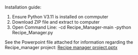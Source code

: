 Installation guide:
1. Ensure Python V3.11 is installed on commputer
2. Download ZIP file and extract to computer
3. Open Command Line:
-cd Recipe_Manager-main
-python Recipe_Manager.py

See the Powerpoint file attached for information regarding the Recipe_manager project:
[Recipe manager project.pptx](https://github.com/user-attachments/files/17210143/Recipe.manager.project.pptx)

